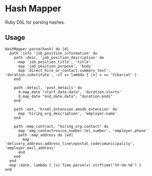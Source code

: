 Hash Mapper
===========

Ruby DSL for parsing hashes.

Usage
-----

    HashMapper.parse(hash) do |d|
      path :info 'job_position_information' do
        path :desc, 'job_position_description' do
          map 'job_position_title', 'title'
          map 'job_position_purpose', 'body'
          map 'direct_hire_or_contact.summary_text', 'duration.substitute', :if => lambda { |v| v == 'Vikariat' }
        end

        path :detail, 'post_details' do
          d.map_date "start_date.data", 'duration.starts'
          d.map_date "end_date.data", "duration.ends"
        end

        path :ext, 'hrxml_entension.amsdk_extension' do
          map 'hiring_org_description', 'employer.name'
        end

        path :emp_contract, "hiring_org.contact" do
          map 'emp_contact>voice_number.tel_number', 'employer.phone'
          path :emp_address do |ed|
            map 'delivery_address.address_line\npostal_code\smunicipality', 'employer.mail_address'
          end
        end
      end
      map :date, lambda { |v| Time.parse(v).strftime('%Y-%m-%d') }
    end